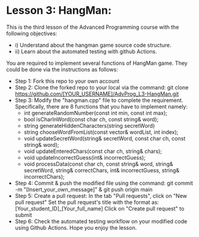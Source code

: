 # Lesson 3: HangMan:
This is the third lesson of the Advanced Programming course with the following objectives:
* i) Understand about the hangman game source code structure.
* ii) Learn about the automated testing with github Actions.

You are required to implement several functions of HangMan game. They could be done via the instructions as follows:

* Step 1: Fork this repo to your own account
* Step 2: Clone the forked repo to your local via the command: git clone https://github.com/[YOUR_USERNAME]/AdvProg_L3-HangMan.git
* Step 3: Modify the "hangman.cpp" file to complete the requirement. Specifically, there are 8 functions that you have to implement namely:
  - int generateRandomNumber(const int min, const int max);
  - bool isCharInWord(const char ch, const string& word);
  - string generateHiddenCharacters(string secretWord)
  - string chooseWordFromList(const vector<string>& wordList, int index);
  - void updateSecretWord(string& secretWord, const char ch, const string& word);
  - void updateEnteredChars(const char ch, string& chars);
  - void updateIncorrectGuess(int& incorrectGuess);
  - void processData(const char ch, const string& word, string& secretWord, string& correctChars, int& incorrectGuess, string& incorrectChars);
* Step 4: Commit & push the modified file using the command: git commit -m "[Insert_your_own_message]" & git push origin main
* Step 5: Create a pull request:
In the tab "Pull requests", click on "New pull request"
Set the pull request's title with the format as: [Your_student_ID]_[Your_full_name]
Click on "Create pull request" to submit
* Step 6: Check the automated testing workflow on your modified code using Github Actions.
Hope you enjoy the lesson.